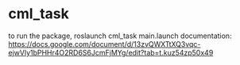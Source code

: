 # cml_task

to run the package, roslaunch cml_task main.launch 
documentation:
https://docs.google.com/document/d/13zvQWXTtXQ3vqc-ejwVly1bPHHr4O2RD6S6JcmFjMYg/edit?tab=t.kuz54zp50x49
